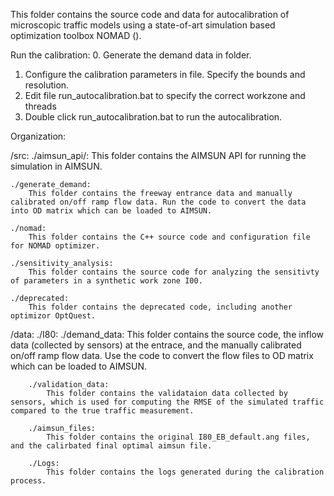 This folder contains the source code and data for autocalibration of microscopic traffic models using a state-of-art simulation based optimization toolbox NOMAD ().


Run the calibration:
0. Generate the demand data in folder.
1. Configure the calibration parameters in file. Specify the bounds and resolution.
2. Edit file run_autocalibration.bat to specify the correct workzone and threads
3. Double click run_autocalibration.bat to run the autocalibration.



Organization:

/src:
	./aimsun_api/:
		This folder contains the AIMSUN API for running the simulation in AIMSUN. 

	./generate_demand:
		This folder contains the freeway entrance data and manually calibrated on/off ramp flow data. Run the code to convert the data into OD matrix which can be loaded to AIMSUN.

	./nomad:
		This folder contains the C++ source code and configuration file for NOMAD optimizer.

	./sensitivity_analysis:
		This folder contains the source code for analyzing the sensitivty of parameters in a synthetic work zone I00.

	./deprecated:
		This folder contains the deprecated code, including another optimizor OptQuest.
		
/data:
	./I80:
		./demand_data:
			This folder contains the source code, the inflow data (collected by sensors) at the entrace, and the manually calibrated on/off ramp flow data. Use the code to convert the flow files to OD matrix which can be loaded to AIMSUN.

		./validation_data:
			This folder contains the validataion data collected by sensors, which is used for computing the RMSE of the simulated traffic compared to the true traffic measurement. 

		./aimsun_files:
			This folder contains the original I80_EB_default.ang files, and the calirbated final optimal aimsun file.

		./Logs:
			This folder contains the logs generated during the calibration process.








